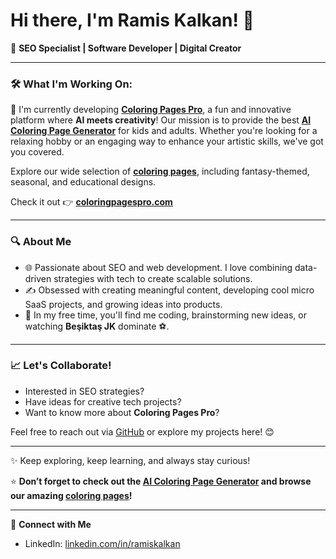# Hi there, I'm Ramis Kalkan! 👋

🚀 **SEO Specialist | Software Developer | Digital Creator**

---

### 🛠 What I'm Working On:

🎨 I'm currently developing [**Coloring Pages Pro**](https://coloringpagespro.com), a fun and innovative platform where **AI meets creativity**! Our mission is to provide the best **[AI Coloring Page Generator](https://coloringpagespro.com)** for kids and adults. Whether you're looking for a relaxing hobby or an engaging way to enhance your artistic skills, we've got you covered.  

Explore our wide selection of [**coloring pages**](https://coloringpagespro.com/coloring-pages), including fantasy-themed, seasonal, and educational designs.  

Check it out 👉 [**coloringpagespro.com**](https://coloringpagespro.com)

---

### 🔍 About Me

- 🌐 Passionate about SEO and web development. I love combining data-driven strategies with tech to create scalable solutions.
- ✍️ Obsessed with creating meaningful content, developing cool micro SaaS projects, and growing ideas into products.
- 🧩 In my free time, you'll find me coding, brainstorming new ideas, or watching **Beşiktaş JK** dominate ⚽.

---

### 📈 Let's Collaborate!

- Interested in SEO strategies?  
- Have ideas for creative tech projects?  
- Want to know more about **Coloring Pages Pro**?  

Feel free to reach out via [GitHub](https://github.com/RamisKalkan) or explore my projects here! 😊

---

✨ Keep exploring, keep learning, and always stay curious!  

⭐ **Don’t forget to check out the [AI Coloring Page Generator](https://coloringpagespro.com) and browse our amazing [coloring pages](https://coloringpagespro.com/coloring-pages)!**

---

🔗 **Connect with Me**  
- LinkedIn: [linkedin.com/in/ramiskalkan](https://www.linkedin.com/in/ramiskalkan) 

<!--
**ramiskalkan/ramiskalkan** is a ✨ _special_ ✨ repository because its `README.md` (this file) appears on your GitHub profile.

Here are some ideas to get you started:

- 🔭 I’m currently working on ...
- 🌱 I’m currently learning ...
- 👯 I’m looking to collaborate on ...
- 🤔 I’m looking for help with ...
- 💬 Ask me about ...
- 📫 How to reach me: ...
- 😄 Pronouns: ...
- ⚡ Fun fact: ...
-->
